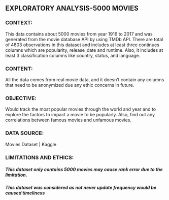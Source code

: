 ## EXPLORATORY ANALYSIS-5000 MOVIES
### CONTEXT:
This data contains about 5000 movies from year 1916 to 2017 and was generated from the movie database API by using TMDb API.
There are total of 4803 observations in this dataset and includes at least three continues columns which are popularity, release_date and runtime. Also, it includes at least 3 classification columns like country, status, and language.

### CONTENT:
All the data comes from real movie data, and it doesn’t contain any columns that need to be anonymized due any ethic concerns in future.

### OBJECTIVE:
Would track the most popular movies through the world and year and to explore the factors to impact a movie to be popularly.
Also, find out any correlations between famous movies and unfamous movies.

### DATA SOURCE: 
Movies Dataset | Kaggle

### LIMITATIONS AND ETHICS:
##### This dataset only contains 5000 movies may cause rank error due to the limitation.
##### This dataset was considered as not never update frequency would be caused timeliness 
